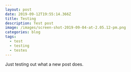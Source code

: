 ```yaml
---
layout: post
date: 2019-09-12T19:55:14.366Z
title: Testing
description: Test post
image: /images/screen-shot-2019-09-04-at-2.05.12-pm.png
categories: blog
tags:
  - test
  - testing
  - testes
---
```

Just testing out what a new post does.
